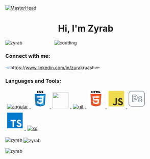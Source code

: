 [![MasterHead](https://i.ibb.co/xDP4Fnv/mesmerizing-night-sky-filled-with-stars.jpg)](https://zyrab.github.io/Chalenges)
<h1 align="center">Hi, I'm Zyrab </h1>
<img align="right" alt="codding" width="350px" src="https://cdn.leonardo.ai/users/e24a2944-5dde-4fde-a8a2-47d6ca85d5cd/generations/d93a5238-27c9-41c7-b57f-71c3b738e290/variations/Default_n_this_captivating_cartoonish_illustration_the_figure_2_d93a5238-27c9-41c7-b57f-71c3b738e290_0.png">
<p align="left"> <img src="https://komarev.com/ghpvc/?username=zyrab&label=Profile%20views&color=0e75b6&style=flat" alt="zyrab" /> </p>

<h3 align="left">Connect with me:</h3>
<p align="left">
  <a href="https://linkedin.com/in/https://www.linkedin.com/in/zurakruashvili" target="blank">
    <img align="center" src="https://raw.githubusercontent.com/rahuldkjain/github-profile-readme-generator/master/src/images/icons/Social/linked-in-alt.svg" alt="https://www.linkedin.com/in/zurakruashvili" height="30" width="30" style="border-radius: 50%">
  </a>
</p>

<h3 align="left">Languages and Tools:</h3>
<p align="left"> 
  <a href="https://angular.io" target="_blank" rel="noreferrer"> 
    <img src="https://angular.io/assets/images/logos/angular/angular.svg" alt="angular" width="50" height="50" style="margin: 5px"/>
  </a> 
  <a href="https://www.w3schools.com/css/" target="_blank" rel="noreferrer"> 
    <img src="https://raw.githubusercontent.com/devicons/devicon/master/icons/css3/css3-original-wordmark.svg" alt="css3" width="50" height="50" style="margin: 5px"/>
  </a> 
  <a href="https://www.figma.com/" target="_blank" rel="noreferrer"> 
    <img src="https://www.vectorlogo.zone/logos/figma/figma-icon.svg" alt "figma" width="50" height="50" style="margin: 5px"/>
  </a> 
  <a href="https://git-scm.com/" target="_blank" rel="noreferrer"> 
    <img src="https://www.vectorlogo.zone/logos/git-scm/git-scm-icon.svg" alt="git" width="50" height="50" style="margin: 5px"/> 
  </a> 
  <a href="https://www.w3.org/html/" target="_blank" rel="noreferrer"> 
    <img src="https://raw.githubusercontent.com/devicons/devicon/master/icons/html5/html5-original-wordmark.svg" alt="html5" width="50" height="50" style="margin: 5px"/> 
  </a> 
  <a href="https://developer.mozilla.org/en-US/docs/Web/JavaScript" target="_blank" rel="noreferrer"> 
    <img src="https://raw.githubusercontent.com/devicons/devicon/master/icons/javascript/javascript-original.svg" alt="javascript" width="50" height="50" style="margin: 5px"/> 
  </a> 
  <a href="https://www.photoshop.com/en" target="_blank" rel="noreferrer"> 
    <img src="https://raw.githubusercontent.com/devicons/devicon/master/icons/photoshop/photoshop-line.svg" alt="photoshop" width="50" height="50" style="margin: 5px"/> 
  </a> 
  <a href="https://www.typescriptlang.org/" target="_blank" rel="noreferrer"> 
    <img src="https://raw.githubusercontent.com/devicons/devicon/master/icons/typescript/typescript-original.svg" alt="typescript" width="50" height="50" style="margin: 5px"/> 
  </a> 
  <a href="https://www.adobe.com/products/xd.html" target="_blank" rel="noreferrer"> 
    <img src="https://cdn.worldvectorlogo.com/logos/adobe-xd.svg" alt="xd" width="50" height="50" style="margin: 5px"/> 
  </a> 
</p>

<p><img align="left" src="https://github-readme-stats.vercel.app/api/top-langs?username=zyrab&show_icons=true&locale=en&layout=compact&theme=dark" alt="zyrab" /></p>

<p>&nbsp;<img align="center" src="https://github-readme-stats.vercel.app/api?username=zyrab&show_icons=true&locale=en&theme=dark" alt="zyrab" /></p>

<p><img align="center" src="https://github-readme-streak-stats.herokuapp.com/?user=zyrab&theme=dark" alt="zyrab" /></p>
